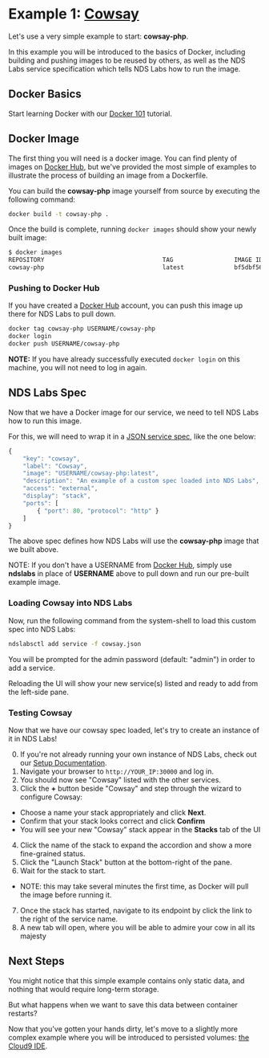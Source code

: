 # Example 1: [Cowsay](https://en.wikipedia.org/wiki/Cowsay)

Let's use a very simple example to start: **cowsay-php**.

In this example you will be introduced to the basics of Docker, including building and pushing images to be reused by others, as well as the NDS Labs service specification which tells NDS Labs how to run the image.

## Docker Basics
Start learning Docker with our [Docker 101](https://github.com/craig-willis/developer-tutorial/blob/master/docker-101/README.md) tutorial.

## Docker Image
The first thing you will need is a docker image. You can find plenty of images on [Docker Hub](hub.docker.com), but we've provided the most simple of examples to illustrate the process of building an image from a Dockerfile.

You can build the **cowsay-php** image yourself from source by executing the following command:
```bash
docker build -t cowsay-php .
```

Once the build is complete, running `docker images` should show your newly built image:
```bash
$ docker images
REPOSITORY                                 TAG                 IMAGE ID            CREATED             VIRTUAL SIZE
cowsay-php                                 latest              bf5dbf5675ef        46 hours ago        534.9 MB
```

### Pushing to Docker Hub
If you have created a [Docker Hub](hub.docker.com) account, you can push this image up there for NDS Labs to pull down.

```bash
docker tag cowsay-php USERNAME/cowsay-php
docker login
docker push USERNAME/cowsay-php
```

**NOTE:** If you have already successfully executed `docker login` on this machine, you will not need to log in again.

## NDS Labs Spec
Now that we have a Docker image for our service, we need to tell NDS Labs how to run this image.

For this, we will need to wrap it in a [JSON service spec](https://opensource.ncsa.illinois.edu/confluence/display/NDS/NDS+Labs+Service+Specification), like the one below:
```js
{
    "key": "cowsay",
    "label": "Cowsay",
    "image": "USERNAME/cowsay-php:latest",
    "description": "An example of a custom spec loaded into NDS Labs",
    "access": "external",
    "display": "stack",
    "ports": [
        { "port": 80, "protocol": "http" }
    ]
}
```

The above spec defines how NDS Labs will use the **cowsay-php** image that we built above.

NOTE: If you don't have a USERNAME from [Docker Hub](hub.docker.com), simply use **ndslabs** in place of **USERNAME** above to pull down and run our pre-built example image.

### Loading Cowsay into NDS Labs
Now, run the following command from the system-shell to load this custom spec into NDS Labs:
```bash
ndslabsctl add service -f cowsay.json
```

You will be prompted for the admin password (default: "admin") in order to add a service.

Reloading the UI will show your new service(s) listed and ready to add from the left-side pane.

### Testing Cowsay
Now that we have our cowsay spec loaded, let's try to create an instance of it in NDS Labs!

0. If you're not already running your own instance of NDS Labs, check out our [Setup Documentation](https://github.com/nds-org/ndslabs/blob/master/docs/setup.md).
1. Navigate your browser to `http://YOUR_IP:30000` and log in. 
2. You should now see "Cowsay" listed with the other services.
3. Click the **+** button beside "Cowsay" and step through the wizard to configure Cowsay:
  * Choose a name your stack appropriately and click **Next**.
  * Confirm that your stack looks correct and click **Confirm**
  * You will see your new "Cowsay" stack appear in the **Stacks** tab of the UI
4. Click the name of the stack to expand the accordion and show a more fine-grained status.
5. Click the "Launch Stack" button at the bottom-right of the pane.
6. Wait for the stack to start.
  * NOTE: this may take several minutes the first time, as Docker will pull the image before running it. 
7. Once the stack has started, navigate to its endpoint by click the link to the right of the service name.
8. A new tab will open, where you will be able to admire your cow in all its majesty

## Next Steps
You might notice that this simple example contains only static data, and nothing that would require long-term storage.

But what happens when we want to save this data between container restarts?

Now that you've gotten your hands dirty, let's move to a slightly more complex example where you will be introduced to persisted volumes: [the Cloud9 IDE](https://github.com/nds-org/developer-tutorial/tree/master/example-2-cloud9).
